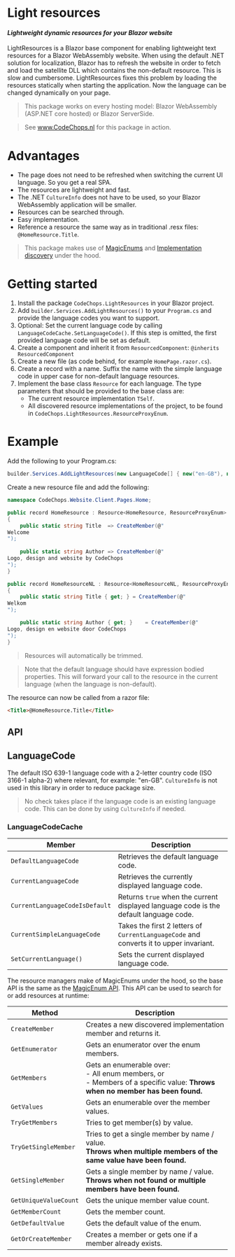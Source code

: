 # Light resources 
#### _Lightweight dynamic resources for your Blazor website_

LightResources is a Blazor base component for enabling lightweight text resources for a Blazor WebAssembly website.
When using the default .NET solution for localization, Blazor has to refresh the website in order to fetch and load the satellite DLL which contains the non-default resource.
This is slow and cumbersome. LightResources fixes this problem by loading the resources statically when starting the application. Now the language can be changed dynamically on your page.

> This package works on every hosting model: Blazor WebAssembly (ASP.NET core hosted) or Blazor ServerSide. 

> See www.CodeChops.nl for this package in action.

# Advantages
- The page does not need to be refreshed when switching the current UI language. So you get a real SPA.
- The resources are lightweight and fast.
- The .NET `CultureInfo` does not have to be used, so your Blazor WebAssembly application will be smaller.
- Resources can be searched through.
- Easy implementation.
- Reference a resource the same way as in traditional .resx files: `@HomeResource.Title`.

> This package makes use of [MagicEnums](https://github.com/Code-Chops/MagicEnums) and [Implementation discovery](https://github.com/Code-Chops/ImplementationDiscovery) under the hood.

# Getting started

1. Install the package `CodeChops.LightResources` in your Blazor project.
2. Add `builder.Services.AddLightResources()` to your `Program.cs` and provide the language codes you want to support.
3. Optional: Set the current language code by calling `LanguageCodeCache.SetLanguageCode()`. If this step is omitted, the first provided language code will be set as default.
4. Create a component and inherit it from `ResourcedComponent`: `@inherits ResourcedComponent`
5. Create a new file (as code behind, for example `HomePage.razor.cs`).
6. Create a record with a name. Suffix the name with the simple language code in upper case for non-default language resources.
7. Implement the base class `Resource` for each language. The type parameters that should be provided to the base class are:
    - The current resource implementation `TSelf`.
    - All discovered resource implementations of the project, to be found in `CodeChops.LightResources.ResourceProxyEnum`.

# Example
Add the following to your Program.cs:
```csharp
builder.Services.AddLightResources(new LanguageCode[] { new("en-GB"), new("nl-NL") });
```

Create a new resource file and add the following:
```csharp
namespace CodeChops.Website.Client.Pages.Home;

public record HomeResource : Resource<HomeResource, ResourceProxyEnum>
{
	public static string Title	=> CreateMember(@"
Welcome
");
	
	public static string Author	=> CreateMember(@"
Logo, design and website by CodeChops
");
}

public record HomeResourceNL : Resource<HomeResourceNL, ResourceProxyEnum>
{
	public static string Title { get; }	= CreateMember(@"
Welkom
");

	public static string Author { get; }	= CreateMember(@"
Logo, design en website door CodeChops
");
}
```

> Resources will automatically be trimmed.

> Note that the default language should have expression bodied properties.
> This will forward your call to the resource in the current language (when the language is non-default).

The resource can now be called from a razor file:

```html
<Title>@HomeResource.Title</Title>
```

## API

## LanguageCode
The default ISO 639-1 language code with a 2-letter country code (ISO 3166-1 alpha-2) where relevant, for example: "en-GB".
`CultureInfo` is not used in this library in order to reduce package size. 

> No check takes place if the language code is an existing language code. This can be done by using `CultureInfo` if needed.

### LanguageCodeCache

| Member                         | Description                                                                            |
|--------------------------------|----------------------------------------------------------------------------------------|
| `DefaultLanguageCode`          | Retrieves the default language code.                                                   |
| `CurrentLanguageCode`          | Retrieves the currently displayed language code.                                       |
| `CurrentLanguageCodeIsDefault` | Returns `true` when the current displayed language code is the default language code.  | 
| `CurrentSimpleLanguageCode`    | Takes the first 2 letters of `CurrentLanguageCode` and converts it to upper invariant. |
| `SetCurrentLanguage()`         | Sets the current displayed language code.                                              | 

The resource managers make of MagicEnums under the hood, so the base API is the same as the [MagicEnum API](https://github.com/Code-Chops/MagicEnums/#).
This API can be used to search for or add resources at runtime:

| Method                | Description                                                                                                                      |
|-----------------------|----------------------------------------------------------------------------------------------------------------------------------|
| `CreateMember`        | Creates a new discovered implementation member and returns it.                                                                   |
| `GetEnumerator`       | Gets an enumerator over the enum members.                                                                                        |
| `GetMembers`          | Gets an enumerable over:<br/>- All enum members, or<br/>- Members of a specific value: **Throws when no member has been found.** |
| `GetValues`           | Gets an enumerable over the member values.                                                                                       |
| `TryGetMembers`       | Tries to get member(s) by value.                                                                                                 |
| `TryGetSingleMember`  | Tries to get a single member by name / value.<br/>**Throws when multiple members of the same value have been found.**            |
| `GetSingleMember`     | Gets a single member by name / value.<br/>**Throws when not found or multiple members have been found.**                         |
| `GetUniqueValueCount` | Gets the unique member value count.                                                                                              |
| `GetMemberCount`      | Gets the member count.                                                                                                           |
| `GetDefaultValue`     | Gets the default value of the enum.                                                                                              |
| `GetOrCreateMember`   | Creates a member or gets one if a member already exists.                                                                         |

